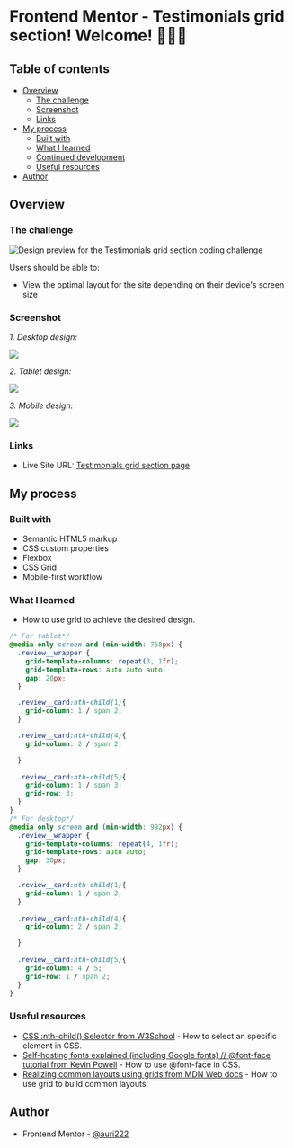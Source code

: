 # Frontend Mentor - Testimonials grid section! Welcome! 👋👋👋

## Table of contents

- [Overview](#overview)
  - [The challenge](#the-challenge)
  - [Screenshot](#screenshot)
  - [Links](#links)
- [My process](#my-process)
  - [Built with](#built-with)
  - [What I learned](#what-i-learned)
  - [Continued development](#continued-development)
  - [Useful resources](#useful-resources)
- [Author](#author)


## Overview

### The challenge

![Design preview for the Testimonials grid section coding challenge](./design/desktop-preview.jpg)

Users should be able to:

- View the optimal layout for the site depending on their device's screen size


### Screenshot

_1. Desktop design:_

![](./assets/images/Testimonials_grid_section_desktop.png)

_2. Tablet design:_

![](./assets/images/Testimonials_grid_section_tablet.png)

_3. Mobile design:_

![](./assets/images/Testimonials_grid_section_mobile.png)

### Links

<!-- - Solution URL: [Add solution URL here](https://your-solution-url.com) -->
- Live Site URL: [Testimonials grid section page](https://auri222.github.io/Testimonials-grid-section-HTML-CSS/)

## My process

### Built with

- Semantic HTML5 markup
- CSS custom properties
- Flexbox
- CSS Grid
- Mobile-first workflow

### What I learned

- How to use grid to achieve the desired design.

```css
/* For tablet*/
@media only screen and (min-width: 768px) {
  .review__wrapper {
    grid-template-columns: repeat(3, 1fr);
    grid-template-rows: auto auto auto;
    gap: 20px;
  }

  .review__card:nth-child(1){
    grid-column: 1 / span 2;
  }

  .review__card:nth-child(4){
    grid-column: 2 / span 2;

  }
  
  .review__card:nth-child(5){
    grid-column: 1 / span 3;
    grid-row: 3;
  }
}
/* For desktop*/
@media only screen and (min-width: 992px) {
  .review__wrapper {
    grid-template-columns: repeat(4, 1fr);
    grid-template-rows: auto auto;
    gap: 30px;
  }

  .review__card:nth-child(1){
    grid-column: 1 / span 2;
  }
  
  .review__card:nth-child(4){
    grid-column: 2 / span 2;

  }
  
  .review__card:nth-child(5){
    grid-column: 4 / 5;
    grid-row: 1 / span 2;
  }
}

```

### Useful resources

- [CSS :nth-child() Selector from W3School](https://www.w3schools.com/cssref/sel_nth-child.php) - How to select an specific element in CSS.
- [Self-hosting fonts explained (including Google fonts) // @font-face tutorial from Kevin Powell](https://www.youtube.com/watch?v=zK-yy6C2Nck&t=67s) - How to use @font-face in CSS.
- [Realizing common layouts using grids from MDN Web docs](https://developer.mozilla.org/en-US/docs/Web/CSS/CSS_grid_layout/Realizing_common_layouts_using_grids) - How to use grid to build common layouts.

## Author

- Frontend Mentor - [@auri222](https://www.frontendmentor.io/profile/auri222)



